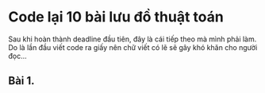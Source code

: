 # Code lại 10 bài lưu đồ thuật toán
Sau khi hoàn thành deadline đầu tiên, đây là cái tiếp theo mà mình phải làm. Do là lần đầu viết code ra giấy nên chữ viết có lẽ sẽ gây khó khăn cho người đọc...
## Bài 1.
